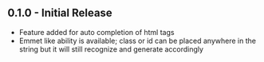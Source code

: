 ## 0.1.0 - Initial Release
- Feature added for auto completion of html tags
- Emmet like ability is available; class or id can be placed anywhere in the
string but it will still recognize and generate accordingly
